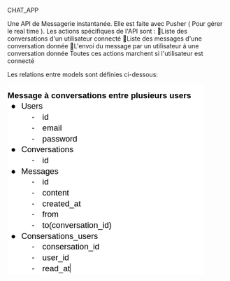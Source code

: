 
CHAT_APP

Une API de Messagerie instantanée.
Elle est faite avec Pusher ( Pour gérer le real time ).
Les actions spécifiques de l'API sont :
🥇Liste des conversations d'un utilisateur connecté
🥇Liste des messages d'une conversation donnée
🥇L'envoi du message par un utilisateur à une conversation donnée
Toutes ces actions marchent si l'utilisateur est connecté

Les relations entre models sont définies ci-dessous:

![alt text](https://github.com/Kenedy-GBESSI/Sys_chat_api/blob/main/MLD.png?raw=true)

